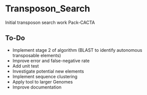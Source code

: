 # Transposon_Search
 Initial transposon search work Pack-CACTA

## To-Do
- Implement stage 2 of algorithm (BLAST to identify autonomous transposable elements)
- Improve error and false-negative rate
- Add unit test
- Investigate potential new elements
- Implement sequence clustering
- Apply tool to larger Genomes
- Improve documentation
